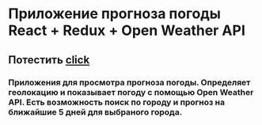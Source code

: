# Приложение прогноза погоды React + Redux + Open Weather API

## Потестить <a href="#">click</a>

### Приложения для просмотра прогноза погоды. Определяет геолокацию и показывает погоду с помощью Open Weather API. Есть возможность поиск по городу и прогноз на ближайшие 5 дней для выбраного города.

